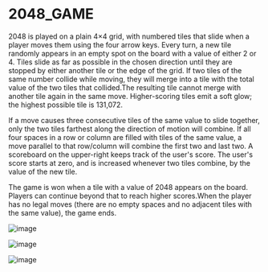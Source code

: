 # 2048_GAME

2048 is played on a plain 4×4 grid, with numbered tiles that slide when a player moves them using the four arrow keys. Every turn, a new tile randomly appears in an empty spot on the board with a value of either 2 or 4. Tiles slide as far as possible in the chosen direction until they are stopped by either another tile or the edge of the grid. If two tiles of the same number collide while moving, they will merge into a tile with the total value of the two tiles that collided.The resulting tile cannot merge with another tile again in the same move. Higher-scoring tiles emit a soft glow; the highest possible tile is 131,072.

If a move causes three consecutive tiles of the same value to slide together, only the two tiles farthest along the direction of motion will combine. If all four spaces in a row or column are filled with tiles of the same value, a move parallel to that row/column will combine the first two and last two. A scoreboard on the upper-right keeps track of the user's score. The user's score starts at zero, and is increased whenever two tiles combine, by the value of the new tile.

The game is won when a tile with a value of 2048 appears on the board. Players can continue beyond that to reach higher scores.When the player has no legal moves (there are no empty spaces and no adjacent tiles with the same value), the game ends.

![image](https://user-images.githubusercontent.com/99039991/152585543-c5061c11-d5ee-4ff6-a71c-9e56ad729cef.png)

![image](https://user-images.githubusercontent.com/99039991/152585572-501c6992-b20e-4183-90bc-766d715c7df6.png)

![image](https://user-images.githubusercontent.com/99039991/152585581-5ecff7a1-6b8c-4910-92da-62ac1fe7e0e3.png)
